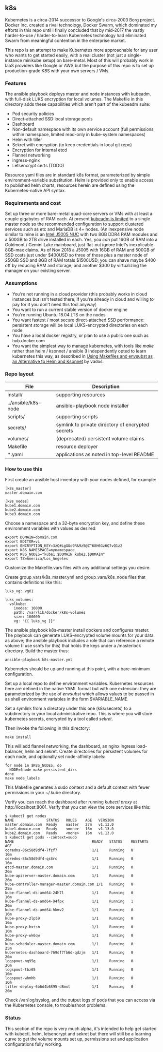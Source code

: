 ## k8s

Kubernetes is a circa-2014 successor to Google's circa-2003 Borg
project. Docker Inc. created a rival technology, Docker Swarm, which
dominated my efforts in this repo until I finally concluded that by
mid-2017 the vastly harder-to-use / harder-to-learn Kubernetes
technology had eliminated Swarm from meaningful contention in the
enterprise market.

This repo is an attempt to make Kubernetes more approachable for any
user who wants to get started easily, with a real cluster (not just
a single-instance minikube setup) on bare-metal. Most of this will
probably work in IaaS providers like Google or AWS but the purpose
of this repo is to set up production-grade K8S with your own servers / VMs.

### Features

The ansible playbook deploys master and node instances with kubeadm,
with full-disk LUKS encryption for local volumes. The Makefile in
this directory adds these capabilities which aren't part of the
kubeadm suite:

* Pod security policies
* Direct-attached SSD local storage pools
* Dashboard
* Non-default namespace with its own service account (full permissions
  within namespace, limited read-only in kube-system namespaces)
* Helm with tiller
* Sekret with encryption (to keep credentials in local git repo)
* Encryption for internal etcd
* Flannel networking
* ingress-nginx
* Letsencrypt certs (TODO)

Resource yaml files are in standard k8s format, parameterized by simple
environment-variable substitution. Helm is provided only to enable
access to published helm charts; resources herein are defined using the
Kubernetes-native API syntax.

### Requirements and cost

Set up three or more bare-metal quad-core servers or VMs with at least
a couple gigabytes of RAM each. At present [kubeadm is limited](https://kubernetes.io/docs/setup/independent/create-cluster-kubeadm/#limitations) to a single
master node so the recommended configuration to support clustered
services such as etc and MariaDB is 4+ nodes. (An inexpensive node
similar to mine is an [Intel J5005 NUC](https://www.newegg.com/Product/Product.aspx?Item=N82E16856102204) with two 8GB DDR4 RAM modules
and a 500GB to 2TB drive installed in each. Yes, you *can* put 16GB of
RAM into a Goldmont / Gemini Lake mainboard, just flat-out ignore
Intel's inexplicable 8GB-max claims. As of Nov 2018 a J5005 with 16GB
of RAM and 500GB of SSD costs just under $400USD so three of those
plus a master node of 250GB SSD and 8GB of RAM totals $1500USD; you
can shave maybe $400 off by reducing RAM and storage, and another $300
by virtualizing the manager on your existing server.

### Assumptions

* You're not running in a cloud provider (this probably works in
  cloud instances but isn't tested there; if you're already in
  cloud and willing to pay for it you don't need this tool anyway)
* You want to run a current stable version of docker engine
* You're running Ubuntu 18.04 LTS on the nodes
* You want fastest / most secure direct-attached SSD performance:
  persistent storage will be local LUKS-encrypted directories on
  each node
* You have a local docker registry, or plan to use a public one
  such as hub.docker.com
* You want the simplest way to manage kubernetes, with tools like
  _make_ rather than helm / ksonnet / ansible (I independently opted
  to learn kubernetes this way, as described in [Using Makefiles and
  envsubst as an Alternative to Helm and Ksonnet](https://vadosware.io/post/using-makefiles-and-envsubst-as-an-alternative-to-helm-and-ksonnet/) by vados.

### Repo layout

| File | Description |
| --------- | ----------- |
| install/ | supporting resources |
| ../ansible/k8s-node | ansible-playbook node installer |
| scripts/ | supporting scripts |
| secrets/ | symlink to private directory of encrypted secrets |
| volumes/ | (deprecated) persistent volume claims |
| Makefile | resource deployer |
| *.yaml | applications as noted in top-level README |

### How to use this

First create an ansible host inventory with your nodes defined, for
example:
```
[k8s_master]
master.domain.com

[k8s_nodes]
kube1.domain.com
kube2.domain.com
kube3.domain.com
```

Choose a namespace and a 32-byte encryption key, and define these
environment variables with values as desired:
```
export DOMAIN=domain.com
export EDITOR=vi
export ENCRYPTION_KEY=3zQ#LgGGc9R&9z5@Z^68H6Gz6Q7vQ1z2
export K8S_NAMESPACE=mynamespace
export K8S_NODES="kube1.$DOMAIN kube2.$DOMAIN"
export TZ=America/Los_Angeles
```

Customize the Makefile.vars files with any additional settings you
desire.

Create group_vars/k8s_master.yml and group_vars/k8s_node files
that contains definitions like this:

```
luks_vg: vg01

luks_volumes:
  volkube:
    inodes: 10000
    path: /var/lib/docker/k8s-volumes
    size: 100000
    vg: "{{ luks_vg }}"
```

The ansible playbook k8s-master install dockers and configures
master. The playbook can generate LUKS-encrypted volume mounts for
your data as above; the ansible playbook includes a role that can
reference a remote volume (I use sshfs for this) that holds the keys
under a /masterlock directory. Build the master thus:

```
ansible-playbook k8s-master.yml
```
Kubernetes should be up and running at this point, with a bare-minimum
configuration.

Set up a local repo to define environment variables. Kubernetes resources
here are defined in the native YAML format but with one extension: they
are parameterized by the use of _envsubst_ which allows values to be
passed in as shell environment variables in the form $VARIABLE_NAME.

Set a symlink from a directory under this one (k8s/secrets) to a
subdirectory in your local administrative repo. This is where you will
store kubernetes secrets, encrypted by a tool called _sekret_.

Then invoke the following in this directory:
```
make install
```
This will add flannel networking, the dashboard, an nginx ingress
load-balancer, helm and sekret. Create directories for persistent
volumes for each node, and optionally set node-affinity labels:
```
for node in $K8S_NODES; do
  NODE=$node make persistent_dirs
done
make node_labels
```

This Makefile generates a sudo context and a default context with
fewer permissions in your ~/.kube directory.

Verify you can reach the dashboard after running _kubectl proxy_ at
http://localhost:8001. Verify that you can view the core services
like this:
```
$ kubectl get nodes
NAME               STATUS   ROLES    AGE   VERSION
master.domain.com  Ready    master   27m   v1.13.0
kube1.domain.com   Ready    <none>   16m   v1.13.0
kube2.domain.com   Ready    <none>   16m   v1.13.0
$ kubectl get pods --context=sudo
NAME                                    READY   STATUS    RESTARTS   AGE
coredns-86c58d9df4-7fzf7                1/1     Running   0          16m
coredns-86c58d9df4-qs8rc                1/1     Running   0          16m
etcd-master.domain.com                  1/1     Running   0          26m
kube-apiserver-master.domain.com        1/1     Running   0          26m
kube-controller-manager-master.domain.com 1/1   Running   0          25m
kube-flannel-ds-amd64-24h7l             1/1     Running   0          16m
kube-flannel-ds-amd64-94fpx             1/1     Running   1          26m
kube-flannel-ds-amd64-hkmv2             1/1     Running   0          16m
kube-proxy-2lp59                        1/1     Running   0          16m
kube-proxy-bxtsm                        1/1     Running   0          16m
kube-proxy-wk6qw                        1/1     Running   0          26m
kube-scheduler-master.domain.com        1/1     Running   0          25m
kubernetes-dashboard-769df7fb6d-qdzjm   1/1     Running   0          26m
logspout-nq95g                          1/1     Running   0          26m
logspout-tbz65                          1/1     Running   0          16m
logspout-whmhb                          1/1     Running   0          16m
tiller-deploy-6b6d4b6895-d8mxt          1/1     Running   0          26m
```

Check /var/log/syslog, and the output logs of pods that you can access
via the Kubernetes console, to troubleshoot problems.

### Status

This section of the repo is very much alpha, it's intended to help get
started with kubectl, helm, letsencrypt and sekret but there will
still be a learning curve to get the volume mounts set up, permissions
set and application configurations fully working.
